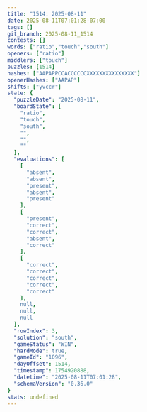 ```yaml
---
title: "1514: 2025-08-11"
date: 2025-08-11T07:01:28-07:00
tags: []
git_branch: 2025-08-11_1514
contests: []
words: ["ratio","touch","south"]
openers: ["ratio"]
middlers: ["touch"]
puzzles: [1514]
hashes: ["AAPAPPCCACCCCCCXXXXXXXXXXXXXXX"]
openerHashes: ["AAPAP"]
shifts: ["yvccr"]
state: {
  "puzzleDate": "2025-08-11",
  "boardState": [
    "ratio",
    "touch",
    "south",
    "",
    "",
    ""
  ],
  "evaluations": [
    [
      "absent",
      "absent",
      "present",
      "absent",
      "present"
    ],
    [
      "present",
      "correct",
      "correct",
      "absent",
      "correct"
    ],
    [
      "correct",
      "correct",
      "correct",
      "correct",
      "correct"
    ],
    null,
    null,
    null
  ],
  "rowIndex": 3,
  "solution": "south",
  "gameStatus": "WIN",
  "hardMode": true,
  "gameId": "1096",
  "dayOffset": 1514,
  "timestamp": 1754920888,
  "datetime": "2025-08-11T07:01:28",
  "schemaVersion": "0.36.0"
}
stats: undefined
---
```

<!-- more -->
